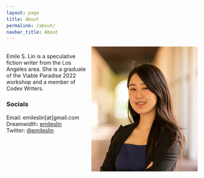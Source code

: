 ```yaml
---
layout: page
title: About
permalink: /about/
navbar_title: About
---
```


<img style="float: right;" src="/assets/images/website_headshot.jpg">


<br>
Emile S. Lin is a speculative fiction writer from the Los Angeles area. She is a graduate of the Viable Paradise 2022 workshop and a member of Codex Writers.

### Socials
Email: emileslin[at]gmail.com<br>
Dreamwidth: [emileslin](https://emileslin.dreamwidth.org/)<br>
Twitter: [@emileslin](https://twitter.com/emileslin)<br>
